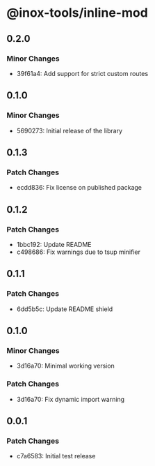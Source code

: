 # @inox-tools/inline-mod

## 0.2.0

### Minor Changes

- 39f61a4: Add support for strict custom routes

## 0.1.0

### Minor Changes

- 5690273: Initial release of the library

## 0.1.3

### Patch Changes

- ecdd836: Fix license on published package

## 0.1.2

### Patch Changes

- 1bbc192: Update README
- c498686: Fix warnings due to tsup minifier

## 0.1.1

### Patch Changes

- 6dd5b5c: Update README shield

## 0.1.0

### Minor Changes

- 3d16a70: Minimal working version

### Patch Changes

- 3d16a70: Fix dynamic import warning

## 0.0.1

### Patch Changes

- c7a6583: Initial test release

